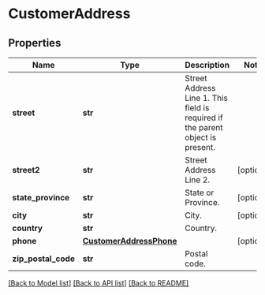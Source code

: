 # CustomerAddress

## Properties
Name | Type | Description | Notes
------------ | ------------- | ------------- | -------------
**street** | **str** | Street Address Line 1. This field is required if the parent object is present. | 
**street2** | **str** | Street Address Line 2. | [optional] 
**state_province** | **str** | State or Province. | [optional] 
**city** | **str** | City. | [optional] 
**country** | **str** | Country. | 
**phone** | [**CustomerAddressPhone**](CustomerAddressPhone.md) |  | [optional] 
**zip_postal_code** | **str** | Postal code. | 

[[Back to Model list]](../README.md#documentation-for-models) [[Back to API list]](../README.md#documentation-for-api-endpoints) [[Back to README]](../README.md)


